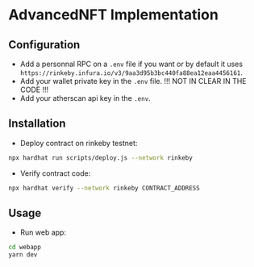 # AdvancedNFT Implementation

## Configuration

- Add a personnal RPC on a `.env` file if you want or by default it uses `https://rinkeby.infura.io/v3/9aa3d95b3bc440fa88ea12eaa4456161`.
- Add your wallet private key in the `.env` file. !!! NOT IN CLEAR IN THE CODE !!!
- Add your atherscan api key in the `.env`.


## Installation

- Deploy contract on rinkeby testnet: 
```bash
npx hardhat run scripts/deploy.js --network rinkeby
```

- Verify contract code: 
```bash
npx hardhat verify --network rinkeby CONTRACT_ADDRESS
```

## Usage

- Run web app: 
```bash
cd webapp
yarn dev
```

